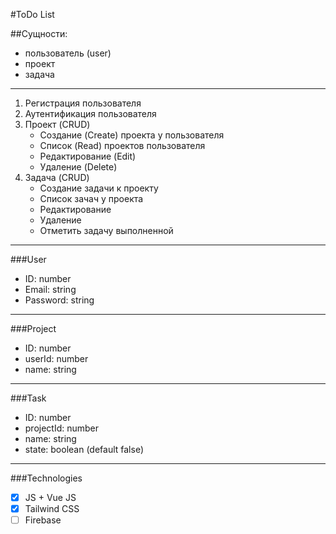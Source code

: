 #ToDo List

##Сущности:
- пользователь (user)
- проект
- задача
---

1. Регистрация пользователя
2. Аутентификация пользователя
3. Проект (CRUD)
    - Создание (Create) проекта у пользователя
    - Список (Read) проектов пользователя
    - Редактирование (Edit)
    - Удаление (Delete)
4. Задача (CRUD) 
    - Создание задачи к проекту
    - Список зачач у проекта
    - Редактирование
    - Удаление
    - Отметить задачу выполненной
    
---
###User
- ID: number
- Email: string
- Password: string

---
###Project
- ID: number
- userId: number
- name: string

---
###Task
- ID: number
- projectId: number
- name: string
- state: boolean (default false)

---

###Technologies
- [x] JS + Vue JS
- [x] Tailwind CSS
- [ ] Firebase
